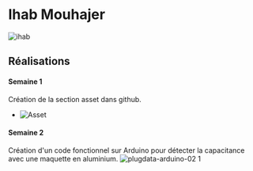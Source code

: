 # Ihab Mouhajer

![ihab](https://github.com/user-attachments/assets/96fc7acb-a336-49ec-9670-17cd0358fce1)

 ## Réalisations

 <!-- Une image par semaine de la réalisation dont tu es le plus fier avec une légende -->
#### Semaine 1
Création de la section asset dans github.

* ![Asset](https://github.com/user-attachments/assets/864cf537-79d0-4e54-a1cf-b92431ee3b47)

#### Semaine 2

Création d'un code fonctionnel sur Arduino pour détecter la capacitance avec une maquette en aluminium.
![plugdata-arduino-02 1](https://github.com/user-attachments/assets/95ca8ad6-a264-48b0-9f37-a7e60b750c52)

